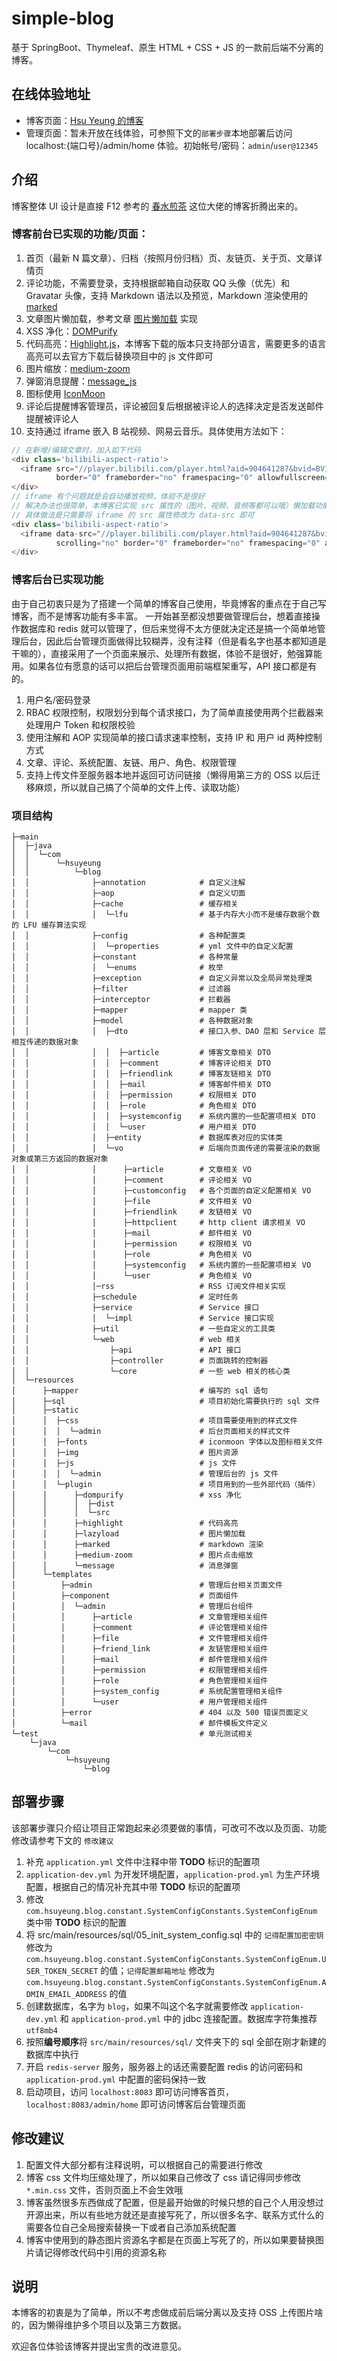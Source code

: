 # simple-blog

基于 SpringBoot、Thymeleaf、原生 HTML + CSS + JS 的一款前后端不分离的博客。

## 在线体验地址

- 博客页面：[Hsu Yeung 的博客](https://www.hsuyeung.com/)
- 管理页面：暂未开放在线体验，可参照下文的`部署步骤`本地部署后访问 localhost:{端口号}/admin/home
  体验。初始帐号/密码：`admin`/`user@12345`

## 介绍

博客整体 UI 设计是直接 F12 参考的 [春水煎茶](https://writings.sh/) 这位大佬的博客折腾出来的。

### 博客前台已实现的功能/页面：

1. 首页（最新 N 篇文章）、归档（按照月份归档）页、友链页、关于页、文章详情页
2. 评论功能，不需要登录，支持根据邮箱自动获取 QQ 头像（优先）和 Gravatar 头像，支持 Markdown 语法以及预览，Markdown
   渲染使用的 [marked](https://github.com/markedjs/marked)
3. 文章图片懒加载，参考文章 [图片懒加载](https://juejin.cn/post/6844904066418491406#heading-3) 实现
4. XSS 净化：[DOMPurify](https://github.com/cure53/DOMPurify)
5. 代码高亮：[Highlight.js](https://github.com/highlightjs/highlight.js)，本博客下载的版本只支持部分语言，需要更多的语言高亮可以去官方下载后替换项目中的
   js 文件即可
6. 图片缩放：[medium-zoom](https://github.com/francoischalifour/medium-zoom)
7. 弹窗消息提醒：[message_js](https://github.com/nyy-2017/message_js)
8. 图标使用 [IconMoon](https://icomoon.io/)
9. 评论后提醒博客管理员，评论被回复后根据被评论人的选择决定是否发送邮件提醒被评论人
10. 支持通过 iframe 嵌入 B 站视频、网易云音乐。具体使用方法如下：

```javascript
// 在新增/编辑文章时，加入如下代码
<div class='bilibili-aspect-ratio'>
  <iframe src="//player.bilibili.com/player.html?aid=904641287&bvid=BV1pP4y1i7Xh&cid=949961021&page=1" scrolling="no"
          border="0" frameborder="no" framespacing="0" allowfullscreen="true"></iframe>
</div>
// iframe 有个问题就是会自动播放视频，体验不是很好
// 解决办法也很简单，本博客已实现 src 属性的（图片、视频、音频等都可以哦）懒加载功能（功能 3），可以通过懒加载的形式，等 iframe 区域出现在屏幕上时才加载具体资源
// 具体做法是只需要将 iframe 的 src 属性修改为 data-src 即可
<div class='bilibili-aspect-ratio'>
  <iframe data-src="//player.bilibili.com/player.html?aid=904641287&bvid=BV1pP4y1i7Xh&cid=949961021&page=1"
          scrolling="no" border="0" frameborder="no" framespacing="0" allowfullscreen="true"></iframe>
</div>
```

### 博客后台已实现功能

由于自己初衷只是为了搭建一个简单的博客自己使用，毕竟博客的重点在于自己写博客，而不是博客功能有多丰富。
一开始甚至都没想要做管理后台，想着直接操作数据库和 redis
就可以管理了，但后来觉得不太方便就决定还是搞一个简单地管理后台，因此后台管理页面做得比较糊弄，没有注释（但是看名字也基本都知道是干嘛的），直接采用了一个页面来展示、处理所有数据，体验不是很好，勉强算能用。如果各位有愿意的话可以把后台管理页面用前端框架重写，API
接口都是有的。

1. 用户名/密码登录
2. RBAC 权限控制，权限划分到每个请求接口，为了简单直接使用两个拦截器来处理用户 Token 和权限校验
3. 使用注解和 AOP 实现简单的接口请求速率控制，支持 IP 和 用户 id 两种控制方式
4. 文章、评论、系统配置、友链、用户、角色、权限管理
5. 支持上传文件至服务器本地并返回可访问链接（懒得用第三方的 OSS 以后迁移麻烦，所以就自己搞了个简单的文件上传、读取功能）

### 项目结构

```text
├─main
│  ├─java
│  │  └─com
│  │      └─hsuyeung
│  │          └─blog
│  │              ├─annotation            # 自定义注解
│  │              ├─aop                   # 自定义切面
│  │              ├─cache                 # 缓存相关
│  │              │  └─lfu                # 基于内存大小而不是缓存数据个数的 LFU 缓存算法实现
│  │              ├─config                # 各种配置类
│  │              │  └─properties         # yml 文件中的自定义配置
│  │              ├─constant              # 各种常量
│  │              │  └─enums              # 枚举
│  │              ├─exception             # 自定义异常以及全局异常处理类
│  │              ├─filter                # 过滤器
│  │              ├─interceptor           # 拦截器
│  │              ├─mapper                # mapper 类
│  │              ├─model                 # 各种数据对象
│  │              │  ├─dto                # 接口入参、DAO 层和 Service 层相互传递的数据对象
│  │              │  │  ├─article         # 博客文章相关 DTO
│  │              │  │  ├─comment         # 博客评论相关 DTO
│  │              │  │  ├─friendlink      # 博客友链相关 DTO
│  │              │  │  ├─mail            # 博客邮件相关 DTO
│  │              │  │  ├─permission      # 权限相关 DTO
│  │              │  │  ├─role            # 角色相关 DTO
│  │              │  │  ├─systemconfig    # 系统内置的一些配置项相关 DTO
│  │              │  │  └─user            # 用户相关 DTO
│  │              │  ├─entity             # 数据库表对应的实体类
│  │              │  └─vo                 # 后端向页面传递的需要渲染的数据对象或第三方返回的数据对象
│  │              │      ├─article        # 文章相关 VO
│  │              │      ├─comment        # 评论相关 VO
│  │              │      ├─customconfig   # 各个页面的自定义配置相关 VO
│  │              │      ├─file           # 文件相关 VO
│  │              │      ├─friendlink     # 友链相关 VO
│  │              │      ├─httpclient     # http client 请求相关 VO
│  │              │      ├─mail           # 邮件相关 VO
│  │              │      ├─permission     # 权限相关 VO
│  │              │      ├─role           # 角色相关 VO
│  │              │      ├─systemconfig   # 系统内置的一些配置项相关 VO
│  │              │      └─user           # 角色相关 VO
│  │              │─rss                   # RSS 订阅文件相关实现
│  │              ├─schedule              # 定时任务
│  │              ├─service               # Service 接口
│  │              │  └─impl               # Service 接口实现
│  │              ├─util                  # 一些自定义的工具类
│  │              └─web                   # web 相关
│  │                  ├─api               # API 接口
│  │                  ├─controller        # 页面跳转的控制器
│  │                  └─core              # 一些 web 相关的核心类
│  └─resources
│      ├─mapper                           # 编写的 sql 语句
│      ├─sql                              # 项目初始化需要执行的 sql 文件
│      ├─static
│      │  ├─css                           # 项目需要使用到的样式文件
│      │  │  └─admin                      # 后台页面相关的样式文件
│      │  ├─fonts                         # iconmoon 字体以及图标相关文件
│      │  ├─img                           # 图片资源
│      │  ├─js                            # js 文件
│      │  │  └─admin                      # 管理后台的 js 文件
│      │  └─plugin                        # 项目用到的一些外部代码（插件）
│      │      ├─dompurify                 # xss 净化
│      │      │  ├─dist
│      │      │  └─src
│      │      ├─highlight                 # 代码高亮
│      │      ├─lazyload                  # 图片懒加载
│      │      ├─marked                    # markdown 渲染
│      │      ├─medium-zoom               # 图片点击缩放
│      │      └─message                   # 消息弹窗
│      └─templates
│          ├─admin                        # 管理后台相关页面文件
│          ├─component                    # 页面组件
│          │  └─admin                     # 管理后台组件
│          │      ├─article               # 文章管理相关组件
│          │      ├─comment               # 评论管理相关组件
│          │      ├─file                  # 文件管理相关组件
│          │      ├─friend_link           # 友链管理相关组件
│          │      ├─mail                  # 邮件管理相关组件
│          │      ├─permission            # 权限管理相关组件
│          │      ├─role                  # 角色管理相关组件
│          │      ├─system_config         # 系统配置管理相关组件
│          │      └─user                  # 用户管理相关组件
│          ├─error                        # 404 以及 500 错误页面定义
│          └─mail                         # 邮件模板文件定义
└─test                                    # 单元测试相关
    └─java
        └─com
            └─hsuyeung
                └─blog

```

## 部署步骤

该部署步骤只介绍让项目正常跑起来必须要做的事情，可改可不改以及页面、功能修改请参考下文的 `修改建议`

1. 补充 `application.yml` 文件中注释中带 **TODO** 标识的配置项
2. `application-dev.yml` 为开发环境配置，`application-prod.yml` 为生产环境配置，根据自己的情况补充其中带 **TODO** 标识的配置项
3. 修改 `com.hsuyeung.blog.constant.SystemConfigConstants.SystemConfigEnum` 类中带 **TODO** 标识的配置
4. 将 src/main/resources/sql/05_init_system_config.sql 中的 `记得配置加密密钥`
   修改为 `com.hsuyeung.blog.constant.SystemConfigConstants.SystemConfigEnum.USER_TOKEN_SECRET` 的值；`记得配置邮箱地址`
   修改为 `com.hsuyeung.blog.constant.SystemConfigConstants.SystemConfigEnum.ADMIN_EMAIL_ADDRESS` 的值
5. 创建数据库，名字为 `blog`，如果不叫这个名字就需要修改 `application-dev.yml` 和 `application-prod.yml` 中的 jdbc
   连接配置。数据库字符集推荐 `utf8mb4`
6. 按照**编号顺序**将 `src/main/resources/sql/` 文件夹下的 sql 全部在刚才新建的数据库中执行
7. 开启 `redis-server` 服务，服务器上的话还需要配置 redis 的访问密码和 `application-prod.yml` 中配置的密码保持一致
8. 启动项目，访问 `localhost:8083` 即可访问博客首页，`localhost:8083/admin/home` 即可访问博客后台管理页面

## 修改建议

1. 配置文件大部分都有注释说明，可以根据自己的需要进行修改
2. 博客 css 文件均压缩处理了，所以如果自己修改了 css 请记得同步修改 `*.min.css` 文件，否则页面上不会生效哦
3. 博客虽然很多东西做成了配置，但是最开始做的时候只想的自己个人用没想过开源出来，所以有些地方就还是直接写死了，所以很多名字、联系方式什么的需要各位自己全局搜索替换一下或者自己添加系统配置
4. 博客中使用到的静态图片资源名字都是在页面上写死了的，所以如果要替换图片请记得修改代码中引用的资源名称

## 说明

本博客的初衷是为了简单，所以不考虑做成前后端分离以及支持 OSS 上传图片啥的，因为懒得维护多个项目以及第三方数据。

欢迎各位体验该博客并提出宝贵的改进意见。
